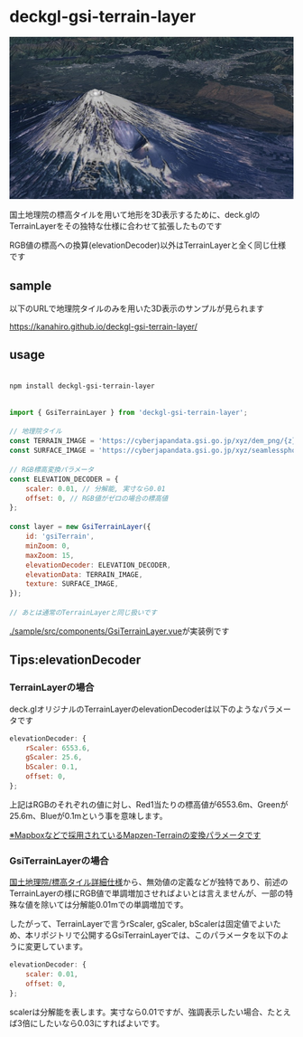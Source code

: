 # deckgl-gsi-terrain-layer

<img src='./sample.jpg'>

国土地理院の標高タイルを用いて地形を3D表示するために、deck.glのTerrainLayerをその独特な仕様に合わせて拡張したものです

RGB値の標高への換算(elevationDecoder)以外はTerrainLayerと全く同じ仕様です


## sample

以下のURLで地理院タイルのみを用いた3D表示のサンプルが見られます

https://kanahiro.github.io/deckgl-gsi-terrain-layer/


## usage

```shell

npm install deckgl-gsi-terrain-layer
```

```javascript

import { GsiTerrainLayer } from 'deckgl-gsi-terrain-layer';

// 地理院タイル
const TERRAIN_IMAGE = 'https://cyberjapandata.gsi.go.jp/xyz/dem_png/{z}/{x}/{y}.png';
const SURFACE_IMAGE = 'https://cyberjapandata.gsi.go.jp/xyz/seamlessphoto/{z}/{x}/{y}.jpg';

// RGB標高変換パラメータ
const ELEVATION_DECODER = {
    scaler: 0.01, // 分解能, 実寸なら0.01
    offset: 0, // RGB値がゼロの場合の標高値
};

const layer = new GsiTerrainLayer({
    id: 'gsiTerrain',
    minZoom: 0,
    maxZoom: 15,
    elevationDecoder: ELEVATION_DECODER,
    elevationData: TERRAIN_IMAGE,
    texture: SURFACE_IMAGE,
});

// あとは通常のTerrainLayerと同じ扱いです
```

<a href='./sample/src/components/GsiTerrainLayer.vue'>./sample/src/components/GsiTerrainLayer.vue</a>が実装例です


## Tips:elevationDecoder

### TerrainLayerの場合

deck.glオリジナルのTerrainLayerのelevationDecoderは以下のようなパラメータです

```javascript
elevationDecoder: {
    rScaler: 6553.6,
    gScaler: 25.6,
    bScaler: 0.1,
    offset: 0,
};
```

上記はRGBのそれぞれの値に対し、Red1当たりの標高値が6553.6m、Greenが25.6m、Blueが0.1mという事を意味します。

[※Mapboxなどで採用されているMapzen-Terrainの変換パラメータです](https://docs.mapbox.com/help/troubleshooting/access-elevation-data/)

### GsiTerrainLayerの場合

[国土地理院/標高タイル詳細仕様](https://maps.gsi.go.jp/development/demtile.html)から、無効値の定義などが独特であり、前述のTerrainLayerの様にRGB値で単調増加させればよいとは言えませんが、一部の特殊な値を除いては分解能0.01mでの単調増加です。

したがって、TerrainLayerで言うrScaler, gScaler, bScalerは固定値でよいため、本リポジトリで公開するGsiTerrainLayerでは、このパラメータを以下のように変更しています。

```javascript
elevationDecoder: {
    scaler: 0.01,
    offset: 0,
};
```

scalerは分解能を表します。実寸なら0.01ですが、強調表示したい場合、たとえば3倍にしたいなら0.03にすればよいです。